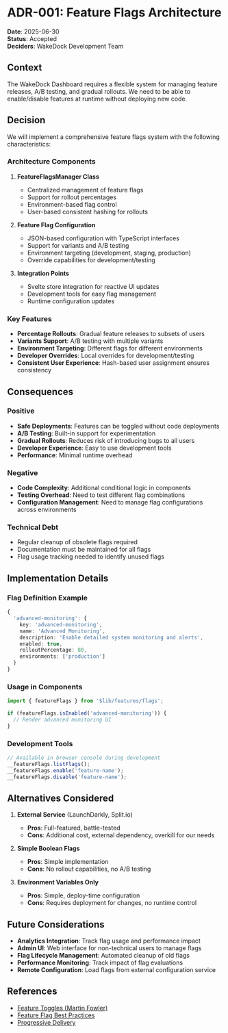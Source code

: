 # ADR-001: Feature Flags Architecture

**Date**: 2025-06-30  
**Status**: Accepted  
**Deciders**: WakeDock Development Team  

## Context

The WakeDock Dashboard requires a flexible system for managing feature releases, A/B testing, and gradual rollouts. We need to be able to enable/disable features at runtime without deploying new code.

## Decision

We will implement a comprehensive feature flags system with the following characteristics:

### Architecture Components

1. **FeatureFlagsManager Class**
   - Centralized management of feature flags
   - Support for rollout percentages
   - Environment-based flag control
   - User-based consistent hashing for rollouts

2. **Feature Flag Configuration**
   - JSON-based configuration with TypeScript interfaces
   - Support for variants and A/B testing
   - Environment targeting (development, staging, production)
   - Override capabilities for development/testing

3. **Integration Points**
   - Svelte store integration for reactive UI updates
   - Development tools for easy flag management
   - Runtime configuration updates

### Key Features

- **Percentage Rollouts**: Gradual feature releases to subsets of users
- **Variants Support**: A/B testing with multiple variants
- **Environment Targeting**: Different flags for different environments
- **Developer Overrides**: Local overrides for development/testing
- **Consistent User Experience**: Hash-based user assignment ensures consistency

## Consequences

### Positive

- **Safe Deployments**: Features can be toggled without code deployments
- **A/B Testing**: Built-in support for experimentation
- **Gradual Rollouts**: Reduces risk of introducing bugs to all users
- **Developer Experience**: Easy to use development tools
- **Performance**: Minimal runtime overhead

### Negative

- **Code Complexity**: Additional conditional logic in components
- **Testing Overhead**: Need to test different flag combinations
- **Configuration Management**: Need to manage flag configurations across environments

### Technical Debt

- Regular cleanup of obsolete flags required
- Documentation must be maintained for all flags
- Flag usage tracking needed to identify unused flags

## Implementation Details

### Flag Definition Example

```typescript
{
  'advanced-monitoring': {
    key: 'advanced-monitoring',
    name: 'Advanced Monitoring',
    description: 'Enable detailed system monitoring and alerts',
    enabled: true,
    rolloutPercentage: 80,
    environments: ['production']
  }
}
```

### Usage in Components

```typescript
import { featureFlags } from '$lib/features/flags';

if (featureFlags.isEnabled('advanced-monitoring')) {
  // Render advanced monitoring UI
}
```

### Development Tools

```javascript
// Available in browser console during development
__featureFlags.listFlags();
__featureFlags.enable('feature-name');
__featureFlags.disable('feature-name');
```

## Alternatives Considered

1. **External Service** (LaunchDarkly, Split.io)
   - **Pros**: Full-featured, battle-tested
   - **Cons**: Additional cost, external dependency, overkill for our needs

2. **Simple Boolean Flags**
   - **Pros**: Simple implementation
   - **Cons**: No rollout capabilities, no A/B testing

3. **Environment Variables Only**
   - **Pros**: Simple, deploy-time configuration
   - **Cons**: Requires deployment for changes, no runtime control

## Future Considerations

- **Analytics Integration**: Track flag usage and performance impact
- **Admin UI**: Web interface for non-technical users to manage flags
- **Flag Lifecycle Management**: Automated cleanup of old flags
- **Performance Monitoring**: Track impact of flag evaluations
- **Remote Configuration**: Load flags from external configuration service

## References

- [Feature Toggles (Martin Fowler)](https://martinfowler.com/articles/feature-toggles.html)
- [Feature Flag Best Practices](https://docs.launchdarkly.com/guides/flags/flag-best-practices)
- [Progressive Delivery](https://redmonk.com/jgovernor/2018/08/06/towards-progressive-delivery/)
